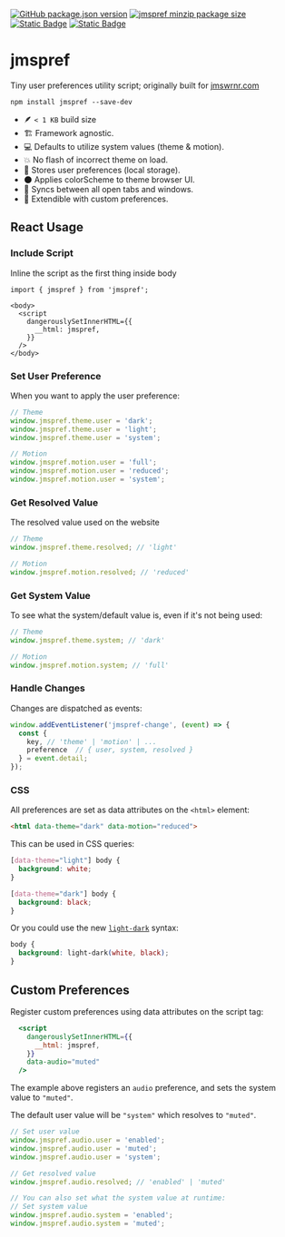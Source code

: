 [![GitHub package.json version](https://img.shields.io/npm/v/jmspref)](https://www.npmjs.com/package/jmspref)
[![jmspref minzip package size](https://img.shields.io/bundlephobia/minzip/jmspref)](https://bundlephobia.com/package/jmspref)
[![Static Badge](https://img.shields.io/badge/Made_by_James_Warner-000000?logo=data%3Aimage%2Fsvg%2Bxml%3Bbase64%2CPHN2ZyB4bWxucz0iaHR0cDovL3d3dy53My5vcmcvMjAwMC9zdmciIGhlaWdodD0iMjBweCIgdmlld0JveD0iMCAtOTYwIDk2MCA5NjAiIHdpZHRoPSIyMHB4IiBmaWxsPSIjZThlYWVkIj48cGF0aCBkPSJNNDgwLTQ4MHEtNjAgMC0xMDItNDJ0LTQyLTEwMnEwLTYwIDQyLTEwMnQxMDItNDJxNjAgMCAxMDIgNDJ0NDIgMTAycTAgNjAtNDIgMTAydC0xMDIgNDJaTTE5Mi0xOTJ2LTk2cTAtMjMgMTIuNS00My41VDIzOS0zNjZxNTUtMzIgMTE2LjUtNDlUNDgwLTQzMnE2MyAwIDEyNC41IDE3VDcyMS0zNjZxMjIgMTMgMzQuNSAzNHQxMi41IDQ0djk2SDE5MloiLz48L3N2Zz4%3D)](https://jmswrnr.com/)
[![Static Badge](https://img.shields.io/badge/Buy_Me_A_Coffee-FFDD00?logo=buymeacoffee&logoColor=000)](https://buymeacoffee.com/jmswrnr)

# jmspref

Tiny user preferences utility script; originally built for [jmswrnr.com](https://jmswrnr.com)

```
npm install jmspref --save-dev
```

- 🪶 `< 1 KB` build size
- 🏗️ Framework agnostic.
- 💻 Defaults to utilize system values (theme & motion).
- 💥 No flash of incorrect theme on load.
- 🫙 Stores user preferences (local storage).
- 🌑 Applies colorScheme to theme browser UI.
- 🔗 Syncs between all open tabs and windows.
- 🧱 Extendible with custom preferences.

## React Usage

### Include Script
Inline the script as the first thing inside body
```tsx
import { jmspref } from 'jmspref';

<body>
  <script
    dangerouslySetInnerHTML={{
      __html: jmspref,
    }}
  />
</body>
```

### Set User Preference

When you want to apply the user preference:

```ts
// Theme
window.jmspref.theme.user = 'dark';
window.jmspref.theme.user = 'light';
window.jmspref.theme.user = 'system';

// Motion
window.jmspref.motion.user = 'full';
window.jmspref.motion.user = 'reduced';
window.jmspref.motion.user = 'system';
```

### Get Resolved Value

The resolved value used on the website
```ts
// Theme
window.jmspref.theme.resolved; // 'light'

// Motion
window.jmspref.motion.resolved; // 'reduced'
```

### Get System Value

To see what the system/default value is, even if it's not being used:

```ts
// Theme
window.jmspref.theme.system; // 'dark'

// Motion
window.jmspref.motion.system; // 'full'
```
### Handle Changes

Changes are dispatched as events:

```ts
window.addEventListener('jmspref-change', (event) => {
  const { 
    key, // 'theme' | 'motion' | ...
    preference  // { user, system, resolved }
  } = event.detail;
});
```

### CSS

All preferences are set as data attributes on the `<html>` element:
```html
<html data-theme="dark" data-motion="reduced">
  ```

This can be used in CSS queries:

```css
[data-theme="light"] body {
  background: white;
}

[data-theme="dark"] body {
  background: black;
}
```

Or you could use the new [`light-dark`](https://developer.mozilla.org/en-US/docs/Web/CSS/color_value/light-dark) syntax:

```css
body {
  background: light-dark(white, black);
}
```

## Custom Preferences

Register custom preferences using data attributes on the script tag:

```jsx
  <script
    dangerouslySetInnerHTML={{
      __html: jmspref,
    }}
    data-audio="muted"
  />
```

The example above registers an `audio` preference, and sets the system value to `"muted"`.

The default user value will be `"system"` which resolves to `"muted"`.

```ts
// Set user value
window.jmspref.audio.user = 'enabled';
window.jmspref.audio.user = 'muted';
window.jmspref.audio.user = 'system';

// Get resolved value
window.jmspref.audio.resolved; // 'enabled' | 'muted'

// You can also set what the system value at runtime:
// Set system value
window.jmspref.audio.system = 'enabled';
window.jmspref.audio.system = 'muted';
```